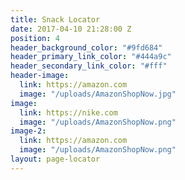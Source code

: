 ```yaml
---
title: Snack Locator
date: 2017-04-10 21:28:00 Z
position: 4
header_background_color: "#9fd684"
header_primary_link_color: "#444a9c"
header_secondary_link_color: "#fff"
header-image:
  link: https://amazon.com
  image: "/uploads/AmazonShopNow.jpg"
image:
  link: https://nike.com
  image: "/uploads/AmazonShopNow.png"
image-2:
  link: https://amazon.com
  image: "/uploads/AmazonShopNow.png"
layout: page-locator
---
```


